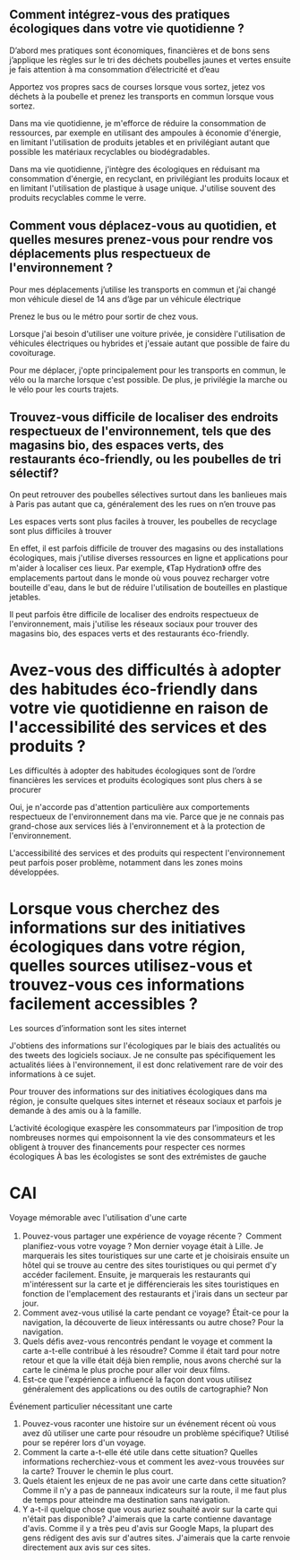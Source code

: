 ## Comment intégrez-vous des pratiques écologiques dans votre vie quotidienne ?
D’abord mes pratiques sont économiques, financières et de bons sens j’applique les règles sur le tri des déchets poubelles jaunes et vertes ensuite je fais attention à ma consommation d’électricité et d’eau 

Apportez vos propres sacs de courses lorsque vous sortez, jetez vos déchets à la poubelle et prenez les transports en commun lorsque vous sortez.

Dans ma vie quotidienne, je m'efforce de réduire la consommation de ressources, par exemple en utilisant des ampoules à économie d'énergie, en limitant l'utilisation de produits jetables et en privilégiant autant que possible les matériaux recyclables ou biodégradables.

Dans ma vie quotidienne, j'intègre des  écologiques en réduisant ma consommation d'énergie, en recyclant, en privilégiant les produits locaux et en limitant l'utilisation de plastique à usage unique. J'utilise souvent des produits recyclables comme le verre.

## Comment vous déplacez-vous au quotidien, et quelles mesures prenez-vous pour rendre vos déplacements plus respectueux de l'environnement ?
Pour mes déplacements j’utilise les transports en commun et j’ai changé mon véhicule diesel de 14 ans d’âge par un véhicule électrique 

Prenez le bus ou le métro pour sortir de chez vous.

Lorsque j'ai besoin d'utiliser une voiture privée, je considère l'utilisation de véhicules électriques ou hybrides et j'essaie autant que possible de faire du covoiturage.

Pour me déplacer, j'opte principalement pour les transports en commun, le vélo ou la marche lorsque c'est possible. De plus, je privilégie la marche ou le vélo pour les courts trajets.

## Trouvez-vous difficile de localiser des endroits respectueux de l'environnement, tels que des magasins bio, des espaces verts, des restaurants éco-friendly, ou les poubelles de tri sélectif?
On peut retrouver des poubelles sélectives surtout dans les banlieues mais à Paris pas autant que ca, généralement des les rues on n’en trouve pas

Les espaces verts sont plus faciles à trouver, les poubelles de recyclage sont plus difficiles à trouver

En effet, il est parfois difficile de trouver des magasins ou des installations écologiques, mais j'utilise diverses ressources en ligne et applications pour m'aider à localiser ces lieux. Par exemple, 《Tap Hydration》 offre des emplacements partout dans le monde où vous pouvez recharger votre bouteille d'eau, dans le but de réduire l'utilisation de bouteilles en plastique jetables.

Il peut parfois être difficile de localiser des endroits respectueux de l'environnement, mais j'utilise les réseaux sociaux pour trouver des magasins bio, des espaces verts et des restaurants éco-friendly.

# Avez-vous des difficultés à adopter des habitudes éco-friendly dans votre vie quotidienne en raison de l'accessibilité des services et des produits ?
Les difficultés à adopter des habitudes écologiques sont de l’ordre financières les services et produits écologiques sont plus chers à se procurer 

Oui, je n'accorde pas d'attention particulière aux comportements respectueux de l'environnement dans ma vie. Parce que je ne connais pas grand-chose aux services liés à l'environnement et à la protection de l'environnement.

L'accessibilité des services et des produits qui respectent l'environnement peut parfois poser problème, notamment dans les zones moins développées.

# Lorsque vous cherchez des informations sur des initiatives écologiques dans votre région, quelles sources utilisez-vous et trouvez-vous ces informations facilement accessibles ?
Les sources d’information sont les sites internet 

J'obtiens des informations sur l'écologiques par le biais des actualités ou des tweets des logiciels sociaux. Je ne consulte pas spécifiquement les actualités liées à l'environnement, il est donc relativement rare de voir des informations à ce sujet.

Pour trouver des informations sur des initiatives écologiques dans ma région, je consulte quelques sites internet et réseaux sociaux et parfois je demande à des amis ou à la famille.


L’activité écologique exaspère les consommateurs par l’imposition de trop nombreuses normes qui empoisonnent la vie des consommateurs et les obligent à trouver des financements pour respecter ces normes écologiques 
À bas les écologistes se sont des extrémistes de gauche 



# CAI
Voyage mémorable avec l'utilisation d'une carte
1.	Pouvez-vous partager une expérience de voyage récente？ Comment planifiez-vous votre voyage ?
Mon dernier voyage était à Lille. Je marquerais les sites touristiques sur une carte et je choisirais ensuite un hôtel qui se trouve au centre des sites touristiques ou qui permet d'y accéder facilement. Ensuite, je marquerais les restaurants qui m'intéressent sur la carte et je différencierais les sites touristiques en fonction de l'emplacement des restaurants et j'irais dans un secteur par jour.
2.	Comment avez-vous utilisé la carte pendant ce voyage? Était-ce pour la navigation, la découverte de lieux intéressants ou autre chose?
Pour la navigation.
3.	Quels défis avez-vous rencontrés pendant le voyage et comment la carte a-t-elle contribué à les résoudre?
Comme il était tard pour notre retour et que la ville était déjà bien remplie, nous avons cherché sur la carte le cinéma le plus proche pour aller voir deux films.
4.	Est-ce que l'expérience a influencé la façon dont vous utilisez généralement des applications ou des outils de cartographie?
Non

Événement particulier nécessitant une carte
1.	Pouvez-vous raconter une histoire sur un événement récent où vous avez dû utiliser une carte pour résoudre un problème spécifique?
Utilisé pour se repérer lors d'un voyage.
2.	Comment la carte a-t-elle été utile dans cette situation? Quelles informations recherchiez-vous et comment les avez-vous trouvées sur la carte?
Trouver le chemin le plus court.
3.	Quels étaient les enjeux de ne pas avoir une carte dans cette situation?
Comme il n'y a pas de panneaux indicateurs sur la route, il me faut plus de temps pour atteindre ma destination sans navigation.
4.	 Y a-t-il quelque chose que vous auriez souhaité avoir sur la carte qui n'était pas disponible?
J'aimerais que la carte contienne davantage d'avis. Comme il y a très peu d'avis sur Google Maps, la plupart des gens rédigent des avis sur d'autres sites. J'aimerais que la carte renvoie directement aux avis sur ces sites.



